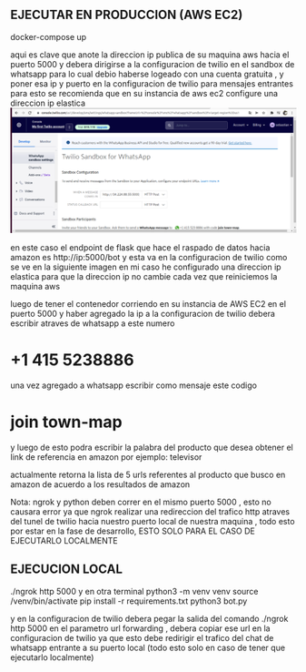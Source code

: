 
## EJECUTAR EN PRODUCCION (AWS EC2)

docker-compose up

aqui es clave que anote la direccion ip publica de su maquina aws hacia el puerto 5000 y debera dirigirse  a la configuracion de twilio en el 
sandbox de whatsapp para lo cual debio haberse logeado con una cuenta gratuita , y poner esa ip y puerto en la configuracion de twilio para mensajes entrantes
para esto se recomienda que en su instancia de aws ec2 configure una direccion ip elastica
 ![alt text](https://github.com/sebas1017/chatbot_project/blob/main/sandbox_configuration_whatsapp.png/?raw=true)
 
 en este caso el endpoint de flask que hace el raspado de datos hacia amazon es http://ip:5000/bot  y esta va en la configuracion de twilio como 
 se ve en la siguiente imagen
 en mi caso he configurado una direccion ip elastica para que la direccion ip no cambie cada vez que reiniciemos la maquina aws 


luego de tener el contenedor corriendo en su instancia de AWS EC2 en el puerto 5000 y haber agregado la ip a la configuracion  de twilio
debera escribir atraves de whatsapp a este numero

# +1 415 5238886


una vez agregado a whatsapp escribir como mensaje este codigo

# join town-map

y luego de esto podra escribir la palabra del producto que desea obtener el link de referencia en amazon
por ejemplo:
televisor


actualmente retorna la lista de 5 urls referentes al producto que busco en amazon de acuerdo a los resultados de amazon


Nota:
ngrok y python deben correr en el mismo puerto 5000 , esto no causara error ya que ngrok
realizar una redireccion del trafico http atraves del tunel de twilio  hacia nuestro puerto local
de nuestra maquina , todo esto por estar en la fase de desarrollo, ESTO SOLO PARA EL CASO DE EJECUTARLO LOCALMENTE

## EJECUCION LOCAL
./ngrok http 5000 
y en otra terminal 
python3 -m venv venv
source /venv/bin/activate
pip install -r requirements.txt
python3 bot.py

y en la configuracion de twilio debera pegar la salida del comando ./ngrok http 5000 en el parametro url forwarding , debera copiar
ese url en la configuracion de twilio ya que esto debe redirigir el trafico del chat de whatsapp entrante a su puerto local
(todo esto solo en caso de tener que ejecutarlo localmente)







